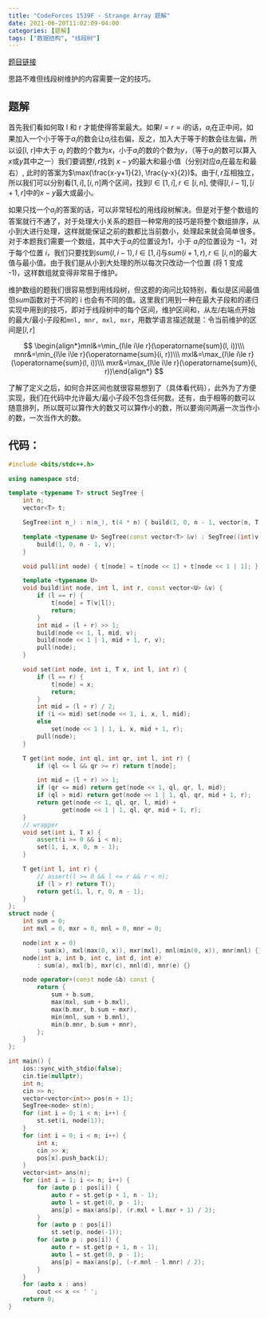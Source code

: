 ```yaml
---
title: "CodeForces 1539F - Strange Array 题解"
date: 2021-06-20T11:02:09-04:00
categories: [题解]
tags: ["数据结构", "线段树"]
---
```

[题目链接](https://codeforces.com/contest/1539/problem/F)

思路不难但线段树维护的内容需要一定的技巧。


## 题解

首先我们看如何取 l 和 r 才能使得答案最大。如果$l=r=i$的话，$a_i$在正中间，如果加入一个小于等于$a_i$的数会让$a_i$往右偏，反之，加入大于等于的数会往左偏，所以设[l, r]中大于 $a_i$ 的数的个数为$x$，小于$a_i$的数的个数为$y$，（等于$a_i$的数可以算入$x$或$y$其中之一）我们要调整$l,r$找到 $x-y$的最大和最小值（分别对应$a_i$在最左和最右）, 此时的答案为$\max(\frac{x-y+1}{2}, \frac{y-x}{2})$。由于$l, r$互相独立，所以我们可以分别看$[1, i], [i, n]$两个区间，找到$l\in[1, i], r\in [i, n]$, 使得$[l, i-1], [i+1, r]$中的$x-y$最大或最小。

如果只找一个$a_i$的答案的话，可以非常轻松的用线段树解决。但是对于整个数组的答案就行不通了，对于处理大小关系的题目一种常用的技巧是将整个数组排序，从小到大进行处理，这样就能保证之前的数都比当前数小，处理起来就会简单很多。对于本题我们需要一个数组，其中大于$a_i$的位置设为$1$，小于 $a_i$的位置设为 $-1$，对于每个位置 $i$，我们只要找到$sum(l, i-1), l\in [1, i]$与$sum(i+1, r), r\in [i, n]$的最大值与最小值。由于我们是从小到大处理的所以每次只改动一个位置 (将 1 变成 -1)，这样数组就变得非常易于维护。

维护数组的题我们很容易想到用线段树，但这题的询问比较特别，看似是区间最值但$sum$函数对于不同的 i 也会有不同的值。这里我们用到一种在最大子段和的递归实现中用到的技巧，即对于线段树中的每个区间，维护区间和，从左/右端点开始的最大/最小子段和`mnl, mnr, mxl, mxr`，用数学语言描述就是：令当前维护的区间是$[l, r]$

$$
\begin{align*}mnl&=\min_{l\le i\le r}(\operatorname{sum}(l, i))\\\ mnr&=\min_{l\le i\le r}(\operatorname{sum}(i, r))\\\ mxl&=\max_{l\le i\le r}(\operatorname{sum}(l, i))\\\ mxr&=\max_{l\le i\le r}(\operatorname{sum}(i, r))\end{align*} 
$$

了解了定义之后，如何合并区间也就很容易想到了（具体看代码），此外为了方便实现，我们在代码中允许最大/最小子段不包含任何数。还有，由于相等的数可以随意排列，所以既可以算作大的数又可以算作小的数，所以要询问两遍一次当作小的数，一次当作大的数。

## 代码：
```cpp
#include <bits/stdc++.h>

using namespace std;

template <typename T> struct SegTree {
    int n;
    vector<T> t;

    SegTree(int n_) : n(n_), t(4 * n) { build(1, 0, n - 1, vector(n, T())); }

    template <typename U> SegTree(const vector<T> &v) : SegTree((int)v.size()) {
        build(1, 0, n - 1, v);
    }

    void pull(int node) { t[node] = t[node << 1] + t[node << 1 | 1]; }

    template <typename U>
    void build(int node, int l, int r, const vector<U> &v) {
        if (l == r) {
            t[node] = T(v[l]);
            return;
        }
        int mid = (l + r) >> 1;
        build(node << 1, l, mid, v);
        build(node << 1 | 1, mid + 1, r, v);
        pull(node);
    }

    void set(int node, int i, T x, int l, int r) {
        if (l == r) {
            t[node] = x;
            return;
        }
        int mid = (l + r) / 2;
        if (i <= mid) set(node << 1, i, x, l, mid);
        else
            set(node << 1 | 1, i, x, mid + 1, r);
        pull(node);
    }

    T get(int node, int ql, int qr, int l, int r) {
        if (ql <= l && qr >= r) return t[node];

        int mid = (l + r) >> 1;
        if (qr <= mid) return get(node << 1, ql, qr, l, mid);
        if (ql > mid) return get(node << 1 | 1, ql, qr, mid + 1, r);
        return get(node << 1, ql, qr, l, mid) +
               get(node << 1 | 1, ql, qr, mid + 1, r);
    }
    // wrapper
    void set(int i, T x) {
        assert(i >= 0 && i < n);
        set(1, i, x, 0, n - 1);
    }

    T get(int l, int r) {
        // assert(l >= 0 && l <= r && r < n);
        if (l > r) return T();
        return get(1, l, r, 0, n - 1);
    }
};
struct node {
    int sum = 0;
    int mxl = 0, mxr = 0, mnl = 0, mnr = 0;

    node(int x = 0)
        : sum(x), mxl(max(0, x)), mxr(mxl), mnl(min(0, x)), mnr(mnl) {}
    node(int a, int b, int c, int d, int e)
        : sum(a), mxl(b), mxr(c), mnl(d), mnr(e) {}

    node operator+(const node &b) const {
        return {
            sum + b.sum,
            max(mxl, sum + b.mxl),
            max(b.mxr, b.sum + mxr),
            min(mnl, sum + b.mnl),
            min(b.mnr, b.sum + mnr),
        };
    }
};

int main() {
    ios::sync_with_stdio(false);
    cin.tie(nullptr);
    int n;
    cin >> n;
    vector<vector<int>> pos(n + 1);
    SegTree<node> st(n);
    for (int i = 0; i < n; i++) {
        st.set(i, node(1));
    }
    for (int i = 0; i < n; i++) {
        int x;
        cin >> x;
        pos[x].push_back(i);
    }
    vector<int> ans(n);
    for (int i = 1; i <= n; i++) {
        for (auto p : pos[i]) {
            auto r = st.get(p + 1, n - 1);
            auto l = st.get(0, p - 1);
            ans[p] = max(ans[p], (r.mxl + l.mxr + 1) / 2);
        }
        for (auto p : pos[i])
            st.set(p, node(-1));
        for (auto p : pos[i]) {
            auto r = st.get(p + 1, n - 1);
            auto l = st.get(0, p - 1);
            ans[p] = max(ans[p], (-r.mnl - l.mnr) / 2);
        }
    }
    for (auto x : ans)
        cout << x << ' ';
    return 0;
}
```
